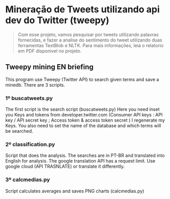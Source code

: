 # Mineração de Tweets utilizando api dev do Twitter (tweepy)
> Com esse projeto, vamos pesquisar por tweets utilizando palavras fornecidas, e fazer a analise do sentimento do tweet utilizando duas ferramentas TextBlob e NLTK. 
Para mais informações, leia o relatorio em PDF disponivel no projeto.

## Tweepy mining EN briefing

This program use Tweepy (Twitter API) to search given terms and save a minedb.
There are 3 scripts.
### 1º buscatweets.py
The first script is the search script (buscatweets.py)
Here you need inset you Keys and tokens from developer.twitter.com (Consumer API keys : API key / API secret key ; Access token & access token secret ) I regenerate my Keys. You also need to set the name of the database and which terms will be searched.
### 2º classification.py
Script that does the analysis. The searches are in PT-BR and translated into English for analysis. The google translation API has a request limit.
Use google cloud (API TRASNLATE) or translate it differently.

### 3º calcmedias.py
Script calculates averages and saves PNG charts (calcmedias.py)
